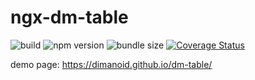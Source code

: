 # ngx-dm-table

![build](https://travis-ci.com/Dimanoid/dm-table.svg?branch=release) ![npm version](https://img.shields.io/npm/v/@dimanoid/ngx-dm-table/latest) ![bundle size](https://img.shields.io/bundlephobia/min/@dimanoid/ngx-dm-table) [![Coverage Status](https://coveralls.io/repos/github/Dimanoid/dm-table/badge.svg?branch=release)](https://coveralls.io/github/Dimanoid/dm-table?branch=release)

demo page: https://dimanoid.github.io/dm-table/